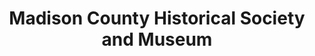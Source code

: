 ---
layout: repo
title: "Madison County Historical Society and Museum"
id: 11694
permalink: repos/11694/
---